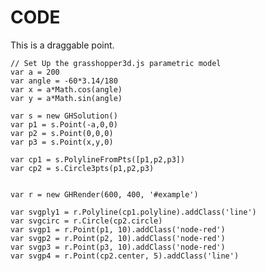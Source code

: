 # CODE

This is a draggable point.

<div id='example'></div>

```
// Set Up the grasshopper3d.js parametric model
var a = 200
var angle = -60*3.14/180
var x = a*Math.cos(angle)
var y = a*Math.sin(angle)

var s = new GHSolution()
var p1 = s.Point(-a,0,0)
var p2 = s.Point(0,0,0)
var p3 = s.Point(x,y,0)

var cp1 = s.PolylineFromPts([p1,p2,p3])
var cp2 = s.Circle3pts(p1,p2,p3)


var r = new GHRender(600, 400, '#example')

var svgply1 = r.Polyline(cp1.polyline).addClass('line')
var svgcirc = r.Circle(cp2.circle)
var svgp1 = r.Point(p1, 10).addClass('node-red')
var svgp2 = r.Point(p2, 10).addClass('node-red')
var svgp3 = r.Point(p3, 10).addClass('node-red')
var svgp4 = r.Point(cp2.center, 5).addClass('line')
```


<script type='text/javascript' src='https://cdnjs.cloudflare.com/ajax/libs/snap.svg/0.4.1/snap.svg.js'></script>
<script type='text/javascript' src='../../lib/matrix.js'></script>
<script type='text/javascript' src='../../lib/vector.js'></script>
<script type='text/javascript' src='../../lib/plane.js'></script>
<script type='text/javascript' src='../../src/interpolation.js'></script>
<script type='text/javascript' src='../../src/base.js'></script>
<script type='text/javascript' src='../../src/ghparam.js'></script>
<script type='text/javascript' src='../../src/ghcomp.js'></script>
<script type='text/javascript' src='../../src/ghsvg.js'></script>
<link rel='stylesheet' type='text/css' href='../../css/tutorials.css'>

<script>

  // Set Up the grasshopper3d.js parametric model
  var a = 200
  var angle = -60*3.14/180
  var x = a*Math.cos(angle)
  var y = a*Math.sin(angle)

  var s = new GHSolution()
  var p1 = s.Point(-a,0,0)
  var p2 = s.Point(0,0,0)
  var p3 = s.Point(x,y,0)

  var cp1 = s.PolylineFromPts([p1,p2,p3])
  var cp2 = s.Circle3pts(p1,p2,p3)


  var r = new GHRender(600, 400, '#example')

  var svgply1 = r.Polyline(cp1.polyline).addClass('line')
  var svgcirc = r.Circle(cp2.circle)
  var svgp1 = r.Point(p1, 10).addClass('node-red')
  var svgp2 = r.Point(p2, 10).addClass('node-red')
  var svgp3 = r.Point(p3, 10).addClass('node-red')
  var svgp4 = r.Point(cp2.center, 5).addClass('line')

</script>
